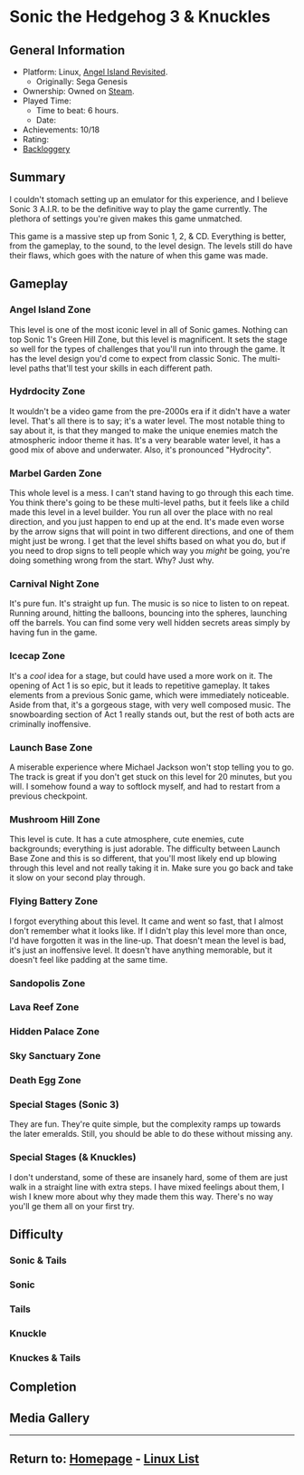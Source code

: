 # Sonic the Hedgehog 3 & Knuckles

## General Information

- Platform: Linux, [Angel Island Revisited](https://sonic3air.org/).
	- Originally: Sega Genesis
- Ownership: Owned on [Steam](https://store.steampowered.com/app/34270).
- Played Time: 
	- Time to beat: 6 hours.
	- Date: 
- Achievements: 10/18
- Rating: 
- [Backloggery](https://www.backloggery.com/games.php?user=QueenRaven29&search=Sonic+the+Hedgehog+3+%26+Knuckles)

## Summary
I couldn't stomach setting up an emulator for this experience, and I believe Sonic 3 A.I.R. to be the definitive way to play the game currently. The plethora of settings you're given makes this game unmatched. 

This game is a massive step up from Sonic 1, 2, & CD. Everything is better, from the gameplay, to the sound, to the level design. The levels still do have their flaws, which goes with the nature of when this game was made. 

## Gameplay

### **Angel Island Zone**
This level is one of the most iconic level in all of Sonic games. Nothing can top Sonic 1's Green Hill Zone, but this level is magnificent. It sets the stage so well for the types of challenges that you'll run into through the game. It has the level design you'd come to expect from classic Sonic. The multi-level paths that'll test your skills in each different path.

### **Hydrdocity Zone**
It wouldn't be a video game from the pre-2000s era if it didn't have a water level. That's all there is to say; it's a water level. The most notable thing to say about it, is that they manged to make the unique enemies match the atmospheric indoor theme it has. It's a very bearable water level, it has a good mix of above and underwater. Also, it's pronounced "Hydrocity". 

### **Marbel Garden Zone** 
This whole level is a mess. I can't stand having to go through this each time. You think there's going to be these multi-level paths, but it feels like a child made this level in a level builder. You run all over the place with no real direction, and you just happen to end up at the end. It's made even worse by the arrow signs that will point in two different directions, and one of them might just be wrong. I get that the level shifts based on what you do, but if you need to drop signs to tell people which way you *might* be going, you're doing something wrong from the start. Why? Just why.

### **Carnival Night Zone**
It's pure fun. It's straight up fun. The music is so nice to listen to on repeat. Running around, hitting the balloons, bouncing into the spheres, launching off the barrels. You can find some very well hidden secrets areas simply by having fun in the game.

### **Icecap Zone**
It's a *cool* idea for a stage, but could have used a more work on it. The opening of Act 1 is so epic, but it leads to repetitive gameplay. It takes elements from a previous Sonic game, which were immediately noticeable. Aside from that, it's a gorgeous stage, with very well composed music. The snowboarding section of Act 1 really stands out, but the rest of both acts are criminally inoffensive.

### **Launch Base Zone**
A miserable experience where Michael Jackson won't stop telling you to go. The track is great if you don't get stuck on this level for 20 minutes, but you will. I somehow found a way to softlock myself, and had to restart from a previous checkpoint. 

### **Mushroom Hill Zone**
This level is cute. It has a cute atmosphere, cute enemies, cute backgrounds; everything is just adorable. The difficulty between Launch Base Zone and this is so different, that you'll most likely end up blowing through this level and not really taking it in. Make sure you go back and take it slow on your second play through. 

### **Flying Battery Zone**
I forgot everything about this level. It came and went so fast, that I almost don't remember what it looks like. If I didn't play this level more than once, I'd have forgotten it was in the line-up. That doesn't mean the level is bad, it's just an inoffensive level. It doesn't have anything memorable, but it doesn't feel like padding at the same time.

### **Sandopolis Zone** 
### **Lava Reef Zone**
### **Hidden Palace Zone**
### **Sky Sanctuary Zone**
### **Death Egg Zone**
### **Special Stages (Sonic 3)** 
They are fun. They're quite simple, but the complexity ramps up towards the later emeralds. Still, you should be able to do these without missing any.

### **Special Stages (& Knuckles)**
I don't understand, some of these are insanely hard, some of them are just walk in a straight line with extra steps. I have mixed feelings about them, I wish I knew more about why they made them this way. There's no way you'll ge them all on your first try.

## Difficulty
### **Sonic & Tails**
### **Sonic**
### **Tails**
### **Knuckle**
### **Knuckes & Tails**

## Completion

## Media Gallery



* * *
## Return to: [Homepage](/index) - [Linux List](/Linux/linux-index)